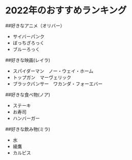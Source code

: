 # 2022年のおすすめランキング

##好きなアニメ（オリバー）
- サイバーパンク
- ぼっちざろっく
- ブルーろっく

##好きな映画(レイラ)
- スパイダーマン　ノー・ウェイ・ホーム
- トップガン　マーヴェリック
- ブラックパンサー　ワカンダ・フォーエバー

##好きな食べ物(ノア)
- ステーキ
- お寿司
- ハンバーガー

##好きな飲み物(ミラ)
- 水
- 綾鷹
- カルピス
